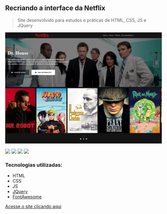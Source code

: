 ## Recriando a interface da Netflix

>  Site desenvolvido para estudos e práticas de HTML, CSS, JS e JQuery

<img src="img/website.png" />

![](https://img.shields.io/badge/tool-HTML-red) ![](https://img.shields.io/badge/tool-CSS-blueviolet) ![](https://img.shields.io/badge/tool-JS-yellow) ![](https://img.shields.io/badge/tool-JQuery-yellow)


### Tecnologias utilizadas:

* HTML
* CSS
* JS
* [JQuery](https://jquery.com/)
* [FontAwesome](https://fontawesome.com/)

[Acesse o site clicando aqui](https://theslladev.github.io/Pagina-inicial-do-insta/)